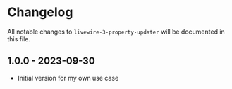 # Changelog

All notable changes to `livewire-3-property-updater` will be documented in this file.

## 1.0.0 - 2023-09-30
- Initial version for my own use case
